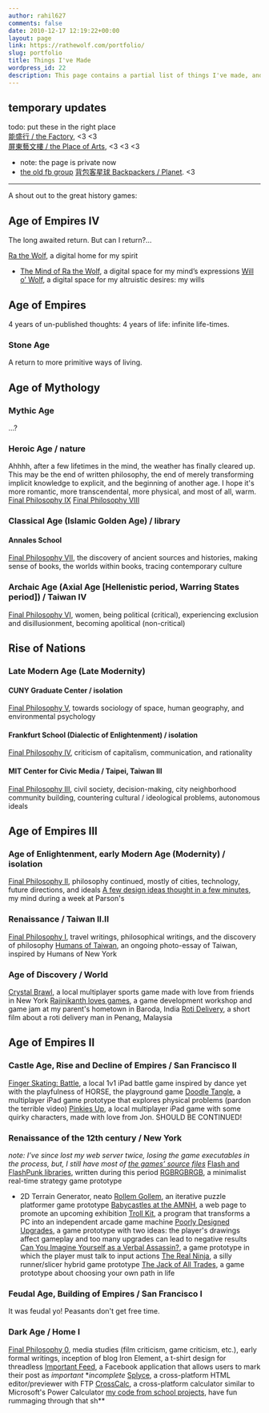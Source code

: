 ```yaml
---
author: rahil627
comments: false
date: 2010-12-17 12:19:22+00:00
layout: page
link: https://rathewolf.com/portfolio/
slug: portfolio
title: Things I've Made
wordpress_id: 22
description: This page contains a partial list of things I've made, and is now starting to resemble an artist's portfolio.
---
```


## temporary updates
todo: put these in the right place  
[能盛行 / the Factory](https://www.facebook.com/NSXFactory/), <3 <3  
[屏東藝文樓 / the Place of Arts](https://www.facebook.com/pingtungplaceofthearts), <3 <3 <3  
  - note: the page is private now
  - [the old fb group](https://www.facebook.com/groups/201873603531671/about)
[背包客星球 Backpackers / Planet](https://www.facebook.com/背包客星球-Backpackers-Planet-193307484153566). <3  

---

A shout out to the great history games:



## Age of Empires IV



The long awaited return. But can I return?...

[Ra the Wolf](https://www.rathewolf.com/), a digital home for my spirit
- [The Mind of Ra the Wolf](https://www.rathewolf.com/mind), a digital space for my mind’s expressions
[Will o’ Wolf](https://willowolf.com/), a digital space for my altruistic desires: my wills



## Age of Empires



4 years of un-published thoughts: 4 years of life: infinite life-times.



### Stone Age



A return to more primitive ways of living.



## Age of Mythology





### Mythic Age



...?



### Heroic Age / nature



Ahhhh, after a few lifetimes in the mind, the weather has finally cleared up. This may be the end of written philosophy, the end of merely transforming implicit knowledge to explicit, and the beginning of another age. I hope it's more romantic, more transcendental, more physical, and most of all, warm.
[Final Philosophy IX](https://www.rathewolf.com/valueable-things-ive-written#final_philosophy_vii)
[Final Philosophy VIII](https://www.rathewolf.com/valueable-things-ive-written#final_philosophy_vii)



### Classical Age (Islamic Golden Age) / library





#### Annales School



[Final Philosophy VII](https://www.rathewolf.com/valueable-things-ive-written#final_philosophy_vii), the discovery of ancient sources and histories, making sense of books, the worlds within books, tracing contemporary culture



### Archaic Age (Axial Age [Hellenistic period, Warring States period]) / Taiwan IV



[Final Philosophy VI](https://www.rathewolf.com/valueable-things-ive-written#final_philosophy_vi), women, being political (critical), experiencing exclusion and disillusionment, becoming apolitical (non-critical)



## Rise of Nations





### Late Modern Age (Late Modernity)





#### CUNY Graduate Center / isolation



[Final Philosophy V](https://www.rathewolf.com/valueable-things-ive-written#final_philosophy_v), towards sociology of space, human geography, and environmental psychology



#### Frankfurt School (Dialectic of Enlightenment) / isolation



[Final Philosophy IV](https://www.rathewolf.com/valueable-things-ive-written#final_philosophy_iv), criticism of capitalism, communication, and rationality



#### MIT Center for Civic Media / Taipei, Taiwan III



[Final Philosophy III](https://www.rathewolf.com/valueable-things-ive-written#final_philosophy_iii), civil society, decision-making, city neighborhood community building, countering cultural / ideological problems, autonomous ideals



## Age of Empires III





### Age of Enlightenment, early Modern Age (Modernity) / isolation



[Final Philosophy II](https://www.rathewolf.com/valueable-things-ive-written#final_philosophy_ii), philosophy continued, mostly of cities, technology, future directions, and ideals
[A few design ideas thought in a few minutes](https://www.rathewolf.com/category/art-2/new-media), my mind during a week at Parson's



### Renaissance / Taiwan II.II



[Final Philosophy I](https://www.rathewolf.com/valueable-things-ive-written#final_philosophy_i), travel writings, philosophical writings, and the discovery of philosophy
[Humans of Taiwan](https://www.facebook.com/TaiwanesePeople), an ongoing photo-essay of Taiwan, inspired by Humans of New York



### Age of Discovery / World



[Crystal Brawl](https://www.studio-mercato.com/crystal-brawl/), a local multiplayer sports game made with love from friends in New York
[Rajinikanth loves games](https://jonstoked.com/An-Indian-Game-Jam), a game development workshop and game jam at my parent's hometown in Baroda, India
[Roti Delivery](https://vimeo.com/55547982), a short film about a roti delivery man in Penang, Malaysia



## Age of Empires II





### Castle Age, Rise and Decline of Empires / San Francisco II


[Finger Skating: Battle](https://github.com/rahil627/finger-skating-battle), a local 1v1 iPad battle game inspired by dance yet with the playfulness of HORSE, the playground game
[Doodle Tangle](https://www.youtube.com/watch?v=1vE86QNWoFI), a multiplayer iPad game prototype that explores physical problems (pardon the terrible video)
[Pinkies Up](https://cargocollective.com/jonstoked/pinkies-up), a local multiplayer iPad game with some quirky characters, made with love from Jon. SHOULD BE CONTINUED!



### Renaissance of the 12th century / New York



_note: I’ve since lost my web server twice, losing the game executables in the process, but, I still have _most_ of [the games’ source files](https://www.dropbox.com/sh/1ofcriobsmklhys/AAC6itHkliI24dcWOlOa5kGpa?dl=0)_
[Flash and FlashPunk libraries](https://github.com/Rahil627/ActionScript-Library), written during this period
[RGBRGBRGB](https://rathewolf.com/rgbrgbrgb), a minimalist real-time strategy game prototype
- 2D Terrain Generator, neato
[Rollem Gollem](https://globalgamejam.org/2012/rollem-golem), an iterative puzzle platformer game prototype
[Babycastles at the AMNH](https://babycastles.com/index_amnh.html), a web page to promote an upcoming exhibition
[Troll Kit](https://github.com/Rahil627/Babycastles-Trollkit), a program that transforms a PC into an independent arcade game machine
[Poorly Designed Upgrades](https://rathewolf.com/poorly-designed-upgrades), a game prototype with two ideas: the player's drawings affect gameplay and too many upgrades can lead to negative results
[Can You Imagine Yourself as a Verbal Assassin?](https://rathewolf.com/can-you-imagine-yourself-as-a-verbal-assassin), a game prototype in which the player must talk to input actions
[The Real Ninja](https://rathewolf.com/the-real-ninja), a silly runner/slicer hybrid game prototype
[The Jack of All Trades](https://rathewolf.com/the-jack-of-all-trades), a game prototype about choosing your own path in life



### Feudal Age, Building of Empires / San Francisco I



It was feudal yo! Peasants don't get free time.



### Dark Age / Home I



[Final Philosophy 0](https://www.rathewolf.com/valueable-things-ive-written#final_philosophy_0), media studies (film criticism, game criticism, etc.), early formal writings, inception of blog
Iron Element, a t-shirt design for threadless
[Important Feed](https://github.com/rahil627/important-facebook-feed), a Facebook application that allows users to mark their post as _important_ \*_incomplete_
[Splyce](https://github.com/rahil627/splyce), a cross-platform HTML editor/previewer with FTP
[CrossCalc](https://github.com/rahil627/crosscalc), a cross-platform calculator similar to Microsoft's Power Calculator
[my code from school projects](https://github.com/rahil627/my-school-crap), have fun rummaging through that sh\*\*
